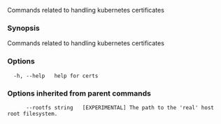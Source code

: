
Commands related to handling kubernetes certificates

### Synopsis

Commands related to handling kubernetes certificates

### Options

```
  -h, --help   help for certs
```

### Options inherited from parent commands

```
      --rootfs string   [EXPERIMENTAL] The path to the 'real' host root filesystem.
```

